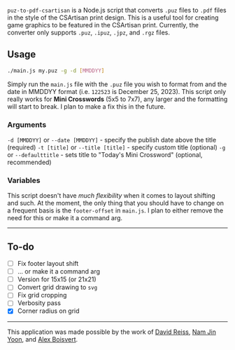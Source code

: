 `puz-to-pdf-csartisan` is a Node.js script that converts `.puz` files to `.pdf` files in the style of the CSArtisan print design. This is a useful tool for creating game graphics to be featured in the CSArtisan print. Currently, the converter only supports `.puz`, `.ipuz`, `.jpz`, and `.rgz` files.

## Usage
```bash
./main.js my.puz -g -d [MMDDYY]
```
Simply run the `main.js` file with the `.puz` file you wish to format from and the date in MMDDYY format (i.e. `122523` is December 25, 2023).
This script only really works for **Mini Crosswords** (5x5 to 7x7), any larger and the formatting will start to break. I plan to make a fix this in the future. 
### Arguments
`-d [MMDDYY]` or `--date [MMDDYY]` - specify the publish date above the title (required)
`-t [title]`  or `--title [title]` - specify custom title (optional)
`-g` or `--defaulttitle` - sets title to "Today's Mini Crossword" (optional, recommended)

### Variables
This script doesn't have *much flexibility* when it comes to layout shifting and such. At the moment, the only thing that you should have to change on a frequent basis is the `footer-offset` in `main.js`. I plan to either remove the need for this or make it a command arg.

---
## To-do
- [ ] Fix footer layout shift
- [ ] ... or make it a command arg
- [ ] Version for 15x15 (or 21x21)
- [ ] Convert grid drawing to `svg`
- [ ] Fix grid cropping
- [ ] Verbosity pass
- [x] Corner radius on grid
---
This application was made possible by the work of [David Reiss](https://github.com/dnr), [Nam Jin Yoon](https://github.com/njyoon), and [Alex Boisvert](https://github.com/boisvert42).